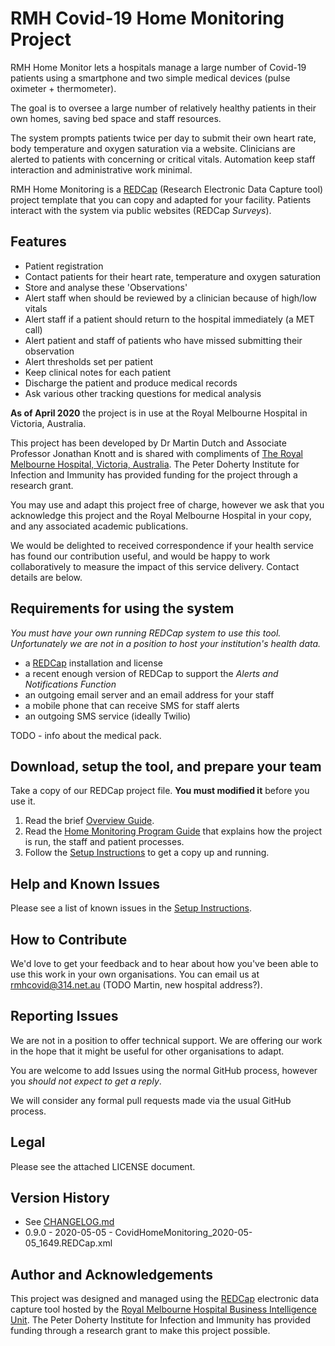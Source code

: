 # RMH Covid-19 Home Monitoring Project
RMH Home Monitor lets a hospitals manage a large number of Covid-19 patients using a smartphone and two simple medical devices (pulse oximeter + thermometer).

The goal is to oversee a large number of relatively healthy patients in their own homes, saving bed space and staff resources.

The system prompts patients twice per day to submit their own heart rate, body temperature and oxygen saturation via a website. Clinicians are alerted to patients with concerning or critical vitals. Automation keep staff interaction and administrative work minimal.

RMH Home Monitoring is a [REDCap](https://projectredcap.org/software/) (Research Electronic Data Capture tool) project template that you can copy and adapted for your facility. Patients interact with the system via public websites (REDCap *Surveys*).

## Features

- Patient registration
- Contact patients for their heart rate, temperature and oxygen saturation
- Store and analyse these 'Observations'
- Alert staff when should be reviewed by a clinician because of high/low vitals
- Alert staff if a patient should return to the hospital immediately (a MET call)
- Alert patient and staff of patients who have missed submitting their observation
- Alert thresholds set per patient
- Keep clinical notes for each patient
- Discharge the patient and produce medical records
- Ask various other tracking questions for medical analysis


**As of April 2020** the project is in use at the Royal Melbourne Hospital in Victoria, Australia.

This project has been developed by Dr Martin Dutch and Associate Professor Jonathan Knott and is shared with compliments of [The Royal Melbourne Hospital, Victoria, Australia](https://www.thermh.org.au/). The Peter Doherty Institute for Infection and Immunity has provided funding for the project through a research grant.

You may use and adapt this project free of charge, however we ask that you acknowledge this project and the Royal Melbourne Hospital in your copy, and any associated academic publications.

We would be delighted to received correspondence if your health service has found our contribution useful, and would be happy to work collaboratively to measure the impact of this service delivery. Contact details are below.

## Requirements for using the system

*You must have your own running REDCap system to use this tool. Unfortunately we are not in a position to host your institution's health data.*

- a [REDCap](https://projectredcap.org/software/) installation and license
- a recent enough version of REDCap to support the *Alerts and Notifications Function*
- an outgoing email server and an email address for your staff
- a mobile phone that can receive SMS for staff alerts
- an outgoing SMS service (ideally Twilio)

TODO - info about the medical pack.

## Download, setup the tool, and prepare your team

Take a copy of our REDCap project file. **You must modified it** before you use it.

1. Read the brief [Overview Guide](https://github.com/rmhcovid/txtmon/blob/master/documentation/overview_START_HERE.md).
2. Read the [Home Monitoring Program Guide](https://github.com/rmhcovid/txtmon/blob/master/latest_version/RMH%20Covid-19%20Home%20Monitoring%20Program.pdf) that explains how the project is run, the staff and patient processes.
3. Follow the [Setup Instructions](https://github.com/rmhcovid/txtmon/blob/master/documentation/setup_instructions.md) to get a copy up and running.

## Help and Known Issues

Please see a list of known issues in the [Setup Instructions](https://github.com/rmhcovid/txtmon/blob/master/documentation/setup_instructions.md).

## How to Contribute

We'd love to get your feedback and to hear about how you've been able to use this work in your own organisations. You can email us at rmhcovid@314.net.au (TODO Martin, new hospital address?).

## Reporting Issues

We are not in a position to offer technical support. We are offering our work in the hope that it might be useful for other organisations to adapt.

You are welcome to add Issues using the normal GitHub process, however you *should not expect to get a reply*.

We will consider any formal pull requests made via the usual GitHub process.


## Legal

Please see the attached LICENSE document.

## Version History

- See  [CHANGELOG.md](https://github.com/rmhcovid/txtmon/blob/master/CHANGELOG.md)
- 0.9.0 - 2020-05-05 - CovidHomeMonitoring_2020-05-05_1649.REDCap.xml

## Author and Acknowledgements

This project was designed and managed using the [REDCap](https://projectredcap.org/software/) electronic data capture tool
hosted by the [Royal Melbourne Hospital Business Intelligence Unit](https://www.thermh.org.au/). The Peter Doherty Institute for Infection and Immunity has provided funding through a research grant to make this project possible.
